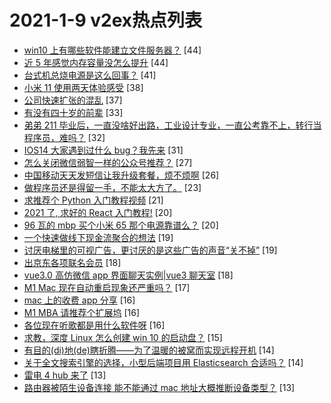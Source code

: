 # 2021-1-9 v2ex热点列表

+ [win10 上有哪些软件能建立文件服务器？](https://www.v2ex.com/t/743247#reply44) [44]
+ [近 5 年感觉内存容量没怎么提升](https://www.v2ex.com/t/743337#reply44) [44]
+ [台式机总烧电源是这么回事？](https://www.v2ex.com/t/743336#reply41) [41]
+ [小米 11 使用两天体验感受](https://www.v2ex.com/t/743257#reply38) [38]
+ [公司快速扩张的混乱](https://www.v2ex.com/t/743238#reply37) [37]
+ [有没有四十岁的前辈](https://www.v2ex.com/t/743242#reply33) [33]
+ [弟弟 211 毕业后，一直没啥好出路，工业设计专业，一直公考靠不上，转行当程序员，难吗？](https://www.v2ex.com/t/743322#reply32) [32]
+ [IOS14 大家遇到过什么 bug？我先来](https://www.v2ex.com/t/743244#reply31) [31]
+ [怎么关闭微信弱智一样的公众号推荐？](https://www.v2ex.com/t/743256#reply27) [27]
+ [中国移动天天发短信让我升级套餐，烦不烦啊](https://www.v2ex.com/t/743291#reply26) [26]
+ [做程序员还是得留一手，不能太大方了。](https://www.v2ex.com/t/743319#reply23) [23]
+ [求推荐个 Python 入门教程视频](https://www.v2ex.com/t/743239#reply21) [21]
+ [2021 了, 求好的 React 入门教程!](https://www.v2ex.com/t/743235#reply20) [20]
+ [96 瓦的 mbp 买个小米 65 那个电源靠谱么？](https://www.v2ex.com/t/743305#reply20) [20]
+ [一个快速做线下现金流聚合的想法](https://www.v2ex.com/t/743271#reply19) [19]
+ [讨厌电梯里的可视广告，更讨厌的是这些广告的声音“关不掉”](https://www.v2ex.com/t/743413#reply19) [19]
+ [出京东各项联名会员](https://www.v2ex.com/t/743284#reply18) [18]
+ [vue3.0 高仿微信 app 界面聊天实例|vue3 聊天室](https://www.v2ex.com/t/743285#reply18) [18]
+ [M1 Mac 现在自动重启现象还严重吗？](https://www.v2ex.com/t/743405#reply17) [17]
+ [mac 上的收费 app 分享](https://www.v2ex.com/t/743306#reply16) [16]
+ [M1 MBA 请推荐个扩展坞](https://www.v2ex.com/t/743346#reply16) [16]
+ [各位现在听歌都是用什么软件呀](https://www.v2ex.com/t/743394#reply16) [16]
+ [求教，深度 Linux 怎么创建 win 10 的启动盘？](https://www.v2ex.com/t/743252#reply15) [15]
+ [有目的(di)地(de)瞎折腾——为了温暖的被窝而实现远程开机](https://www.v2ex.com/t/743387#reply14) [14]
+ [关于全文搜索引擎的选择，小型后端项目用 Elasticsearch 合适吗？](https://www.v2ex.com/t/743402#reply14) [14]
+ [雷电 4 hub 来了](https://www.v2ex.com/t/743248#reply13) [13]
+ [路由器被陌生设备连接 能不能通过 mac 地址大概推断设备类型？](https://www.v2ex.com/t/743392#reply13) [13]
